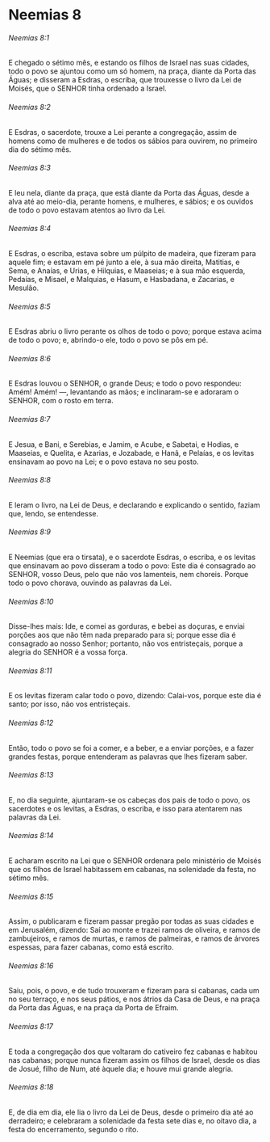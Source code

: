 # Neemias 8

###### Neemias 8:1

E chegado o sétimo mês, e estando os filhos de Israel nas suas cidades, todo o povo se ajuntou como um só homem, na praça, diante da Porta das Águas; e disseram a Esdras, o escriba, que trouxesse o livro da Lei de Moisés, que o SENHOR tinha ordenado a Israel.

###### Neemias 8:2

E Esdras, o sacerdote, trouxe a Lei perante a congregação, assim de homens como de mulheres e de todos os sábios para ouvirem, no primeiro dia do sétimo mês.

###### Neemias 8:3

E leu nela, diante da praça, que está diante da Porta das Águas, desde a alva até ao meio-dia, perante homens, e mulheres, e sábios; e os ouvidos de todo o povo estavam atentos ao livro da Lei.

###### Neemias 8:4

E Esdras, o escriba, estava sobre um púlpito de madeira, que fizeram para aquele fim; e estavam em pé junto a ele, à sua mão direita, Matitias, e Sema, e Anaías, e Urias, e Hilquias, e Maaseias; e à sua mão esquerda, Pedaías, e Misael, e Malquias, e Hasum, e Hasbadana, e Zacarias, e Mesulão.

###### Neemias 8:5

E Esdras abriu o livro perante os olhos de todo o povo; porque estava acima de todo o povo; e, abrindo-o ele, todo o povo se pôs em pé.

###### Neemias 8:6

E Esdras louvou o SENHOR, o grande Deus; e todo o povo respondeu: Amém! Amém! —, levantando as mãos; e inclinaram-se e adoraram o SENHOR, com o rosto em terra.

###### Neemias 8:7

E Jesua, e Bani, e Serebias, e Jamim, e Acube, e Sabetai, e Hodias, e Maaseias, e Quelita, e Azarias, e Jozabade, e Hanã, e Pelaías, e os levitas ensinavam ao povo na Lei; e o povo estava no seu posto.

###### Neemias 8:8

E leram o livro, na Lei de Deus, e declarando e explicando o sentido, faziam que, lendo, se entendesse.

###### Neemias 8:9

E Neemias (que era o tirsata), e o sacerdote Esdras, o escriba, e os levitas que ensinavam ao povo disseram a todo o povo: Este dia é consagrado ao SENHOR, vosso Deus, pelo que não vos lamenteis, nem choreis. Porque todo o povo chorava, ouvindo as palavras da Lei.

###### Neemias 8:10

Disse-lhes mais: Ide, e comei as gorduras, e bebei as doçuras, e enviai porções aos que não têm nada preparado para si; porque esse dia é consagrado ao nosso Senhor; portanto, não vos entristeçais, porque a alegria do SENHOR é a vossa força.

###### Neemias 8:11

E os levitas fizeram calar todo o povo, dizendo: Calai-vos, porque este dia é santo; por isso, não vos entristeçais.

###### Neemias 8:12

Então, todo o povo se foi a comer, e a beber, e a enviar porções, e a fazer grandes festas, porque entenderam as palavras que lhes fizeram saber.

###### Neemias 8:13

E, no dia seguinte, ajuntaram-se os cabeças dos pais de todo o povo, os sacerdotes e os levitas, a Esdras, o escriba, e isso para atentarem nas palavras da Lei.

###### Neemias 8:14

E acharam escrito na Lei que o SENHOR ordenara pelo ministério de Moisés que os filhos de Israel habitassem em cabanas, na solenidade da festa, no sétimo mês.

###### Neemias 8:15

Assim, o publicaram e fizeram passar pregão por todas as suas cidades e em Jerusalém, dizendo: Saí ao monte e trazei ramos de oliveira, e ramos de zambujeiros, e ramos de murtas, e ramos de palmeiras, e ramos de árvores espessas, para fazer cabanas, como está escrito.

###### Neemias 8:16

Saiu, pois, o povo, e de tudo trouxeram e fizeram para si cabanas, cada um no seu terraço, e nos seus pátios, e nos átrios da Casa de Deus, e na praça da Porta das Águas, e na praça da Porta de Efraim.

###### Neemias 8:17

E toda a congregação dos que voltaram do cativeiro fez cabanas e habitou nas cabanas; porque nunca fizeram assim os filhos de Israel, desde os dias de Josué, filho de Num, até àquele dia; e houve mui grande alegria.

###### Neemias 8:18

E, de dia em dia, ele lia o livro da Lei de Deus, desde o primeiro dia até ao derradeiro; e celebraram a solenidade da festa sete dias e, no oitavo dia, a festa do encerramento, segundo o rito.

